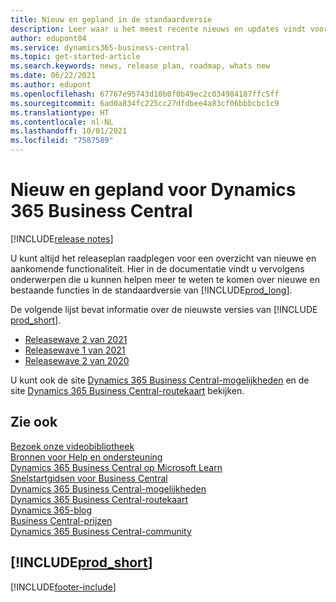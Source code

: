 ```yaml
---
title: Nieuw en gepland in de standaardversie
description: Leer waar u het meest recente nieuws en updates vindt voor nieuwe en bestaande functies in de standaardversie van Business Central.
author: edupont04
ms.service: dynamics365-business-central
ms.topic: get-started-article
ms.search.keywords: news, release plan, roadmap, whats new
ms.date: 06/22/2021
ms.author: edupont
ms.openlocfilehash: 67767e95743d10b0f0b49ec2c034984187ffc5ff
ms.sourcegitcommit: 6ad0a834fc225cc27dfdbee4a83cf06bbbcbc1c9
ms.translationtype: HT
ms.contentlocale: nl-NL
ms.lasthandoff: 10/01/2021
ms.locfileid: "7587589"
---
```

# <a name="new-and-planned-for-dynamics-365-business-central"></a>Nieuw en gepland voor Dynamics 365 Business Central

[!INCLUDE[release notes](includes/release-notes.md)]

U kunt altijd het releaseplan raadplegen voor een overzicht van nieuwe en aankomende functionaliteit. Hier in de documentatie vindt u vervolgens onderwerpen die u kunnen helpen meer te weten te komen over nieuwe en bestaande functies in de standaardversie van [!INCLUDE[prod_long](includes/prod_long.md)].  

De volgende lijst bevat informatie over de nieuwste versies van [!INCLUDE [prod_short](includes/prod_short.md)].  

* [Releasewave 2 van 2021](/dynamics365-release-plan/2021wave2/smb/dynamics365-business-central/planned-features)  
* [Releasewave 1 van 2021](/dynamics365-release-plan/2021wave1/smb/dynamics365-business-central/planned-features)  
* [Releasewave 2 van 2020](/dynamics365-release-plan/2020wave2/smb/dynamics365-business-central/planned-features)  

U kunt ook de site [Dynamics 365 Business Central-mogelijkheden](https://dynamics.microsoft.com/business-central/capabilities/) en de site [Dynamics 365 Business Central-routekaart](https://dynamics.microsoft.com/roadmap/business-central/) bekijken.  

<!--comment out for 3 days[![RSS Subscription](/dynamics365-release-plan/media/feed-icon.png "RSS Subscription."](https://go.microsoft.com/fwlink/?linkid=2161350) Updates to Dynamics 365 Business Central documentation-->

## <a name="see-also"></a>Zie ook

[Bezoek onze videobibliotheek](across-videos.md)  
[Bronnen voor Help en ondersteuning](product-help-and-support.md)  
[Dynamics 365 Business Central op Microsoft Learn](/learn/dynamics365/business-central?WT.mc_id=dyn365bc_landingpage-docs)  
[Snelstartgidsen voor Business Central](quick-start-business-central.md)  
[Dynamics 365 Business Central-mogelijkheden](https://dynamics.microsoft.com/business-central/capabilities/)  
[Dynamics 365 Business Central-routekaart](https://dynamics.microsoft.com/roadmap/business-central/)  
[Dynamics 365-blog](https://cloudblogs.microsoft.com/dynamics365/it/product/business-central/)  
[Business Central-prijzen](https://dynamics.microsoft.com/business-central/overview/#pricing)  
[Dynamics 365 Business Central-community](https://community.dynamics.com/business/)

## [!INCLUDE[prod_short](includes/free_trial_md.md)]

[!INCLUDE[footer-include](includes/footer-banner.md)]
